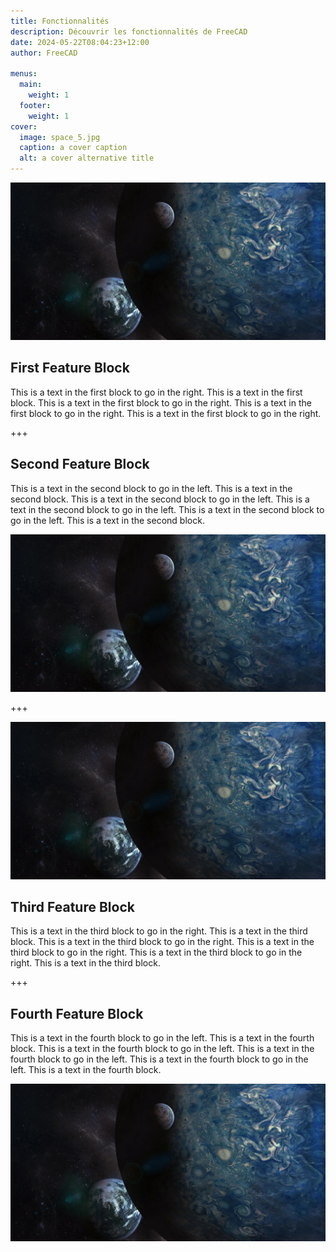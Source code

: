 ```yaml
---
title: Fonctionnalités
description: Découvrir les fonctionnalités de FreeCAD
date: 2024-05-22T08:04:23+12:00
author: FreeCAD

menus:
  main:
    weight: 1
  footer:
    weight: 1
cover:
  image: space_5.jpg
  caption: a cover caption
  alt: a cover alternative title
---
```


[![LINK TO GITHUB](space_5.jpg)](https://github.com/freecad 'Link to GitHub')

## First Feature Block

This is a text in the first block to go in the right. This is a text in the first block. This is a text in the first block to go in the right. This is a text in the first block to go in the right. This is a text in the first block to go in the right.

+++

## Second Feature Block

This is a text in the second block to go in the left. This is a text in the second block. This is a text in the second block to go in the left. This is a text in the second block to go in the left. This is a text in the second block to go in the left. This is a text in the second block.

![](space_5.jpg)

+++

![](space_5.jpg)

## Third Feature Block

This is a text in the third block to go in the right. This is a text in the third block. This is a text in the third block to go in the right. This is a text in the third block to go in the right. This is a text in the third block to go in the right. This is a text in the third block.

+++

## Fourth Feature Block

This is a text in the fourth block to go in the left. This is a text in the fourth block. This is a text in the fourth block to go in the left. This is a text in the fourth block to go in the left. This is a text in the fourth block to go in the left. This is a text in the fourth block.

![](space_5.jpg)